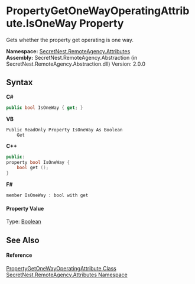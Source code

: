 # PropertyGetOneWayOperatingAttribute.IsOneWay Property 
 

Gets whether the property get operating is one way.

**Namespace:**&nbsp;<a href="N_SecretNest_RemoteAgency_Attributes">SecretNest.RemoteAgency.Attributes</a><br />**Assembly:**&nbsp;SecretNest.RemoteAgency.Abstraction (in SecretNest.RemoteAgency.Abstraction.dll) Version: 2.0.0

## Syntax

**C#**<br />
``` C#
public bool IsOneWay { get; }
```

**VB**<br />
``` VB
Public ReadOnly Property IsOneWay As Boolean
	Get
```

**C++**<br />
``` C++
public:
property bool IsOneWay {
	bool get ();
}
```

**F#**<br />
``` F#
member IsOneWay : bool with get

```


#### Property Value
Type: <a href="https://docs.microsoft.com/dotnet/api/system.boolean" target="_blank">Boolean</a>

## See Also


#### Reference
<a href="T_SecretNest_RemoteAgency_Attributes_PropertyGetOneWayOperatingAttribute">PropertyGetOneWayOperatingAttribute Class</a><br /><a href="N_SecretNest_RemoteAgency_Attributes">SecretNest.RemoteAgency.Attributes Namespace</a><br />